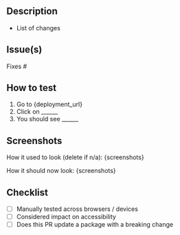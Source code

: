 ## Description

- List of changes

## Issue(s)

Fixes #

## How to test

1. Go to {deployment_url}
2. Click on \_\_\_\_\_\_
3. You should see \_\_\_\_\_\_

## Screenshots

How it used to look (delete if n/a):
{screenshots}

How it should now look:
{screenshots}

## Checklist

- [ ] Manually tested across browsers / devices
- [ ] Considered impact on accessibility
- [ ] Does this PR update a package with a breaking change
